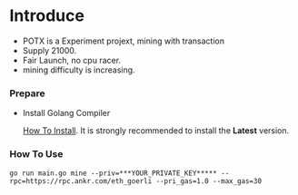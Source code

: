 # Introduce
* POTX is a Experiment projext, mining with transaction
* Supply 21000.
* Fair Launch, no cpu racer.
* mining difficulty is increasing.

### Prepare

* Install Golang Compiler

  [How To Install](https://go.dev/doc/install).
  It is strongly recommended to install the **Latest** version.

### How To Use

  `go run main.go mine --priv=***YOUR_PRIVATE_KEY***** --rpc=https://rpc.ankr.com/eth_goerli --pri_gas=1.0 --max_gas=30`
